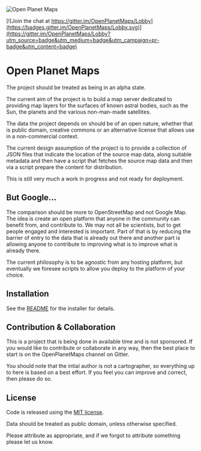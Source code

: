 ![Open Planet Maps](public/img/logo.png)

[![Join the chat at https://gitter.im/OpenPlanetMaps/Lobby](https://badges.gitter.im/OpenPlanetMaps/Lobby.svg)](https://gitter.im/OpenPlanetMaps/Lobby?utm_source=badge&utm_medium=badge&utm_campaign=pr-badge&utm_content=badge)


Open Planet Maps
================

The project should be treated as being in an alpha state.

The current aim of the project is to build a map server dedicated to
providing map layers for the surfaces of known astral bodies, such as
the Sun, the planets and the various non-man-made satellites. 

The data the project depends on should be of an open nature, whether
that is public domain, creative commons or an alternative license that
allows use in a non-commercial context.

The current design assumption of the project is to provide a collection
of JSON files that indicate the location of the source map data, along
suitable metadata and then have a script that fetches the source map
data and then via a script prepare the content for distribution.

This is still very much a work in progress and not ready for deployment.

But Google...
-------------

The comparison should be more to OpenStreetMap and not Google Map. The idea is
create an open platform that anyone in the community can benefit from, and
contribute to. We may not all be scientists, but to get people engaged and
interested is important. Part of that is by reducing the barrier of entry to
the data that is already out there and another part is allowing anyone to
contribute to improving what is to improve what is already there.

The current philosophy is to be agnostic from any hosting platform, but eventually
we foresee scripts to allow you deploy to the platform of your choice.

Installation
------------

See the [README](installer/README.md) for the installer for details.

Contribution & Collaboration
----------------------------

This is a project that is being done in available time and is not sponsored.
If you would like to contribute or collaborate in any way, then the best place
to start is on the OpenPlanetMaps channel on Gitter.

You should note that the intial author is not a cartographer, so
everything up to here is based on a best effort. If you feel you can improve and correct, then please do so.

License
-------

Code is released using the [MIT license](https://choosealicense.com/licenses/mit/).

Data should be treated as public domain, unless otherwise specified.

Please attribute as appropriate, and if we forgot to attribute something please let us know.

